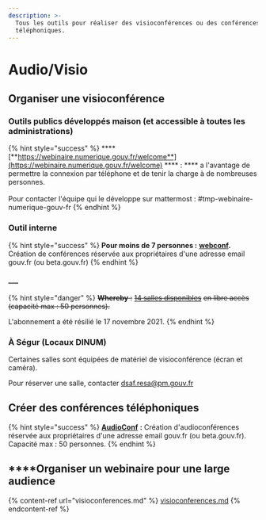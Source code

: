```yaml
---
description: >-
  Tous les outils pour réaliser des visioconférences ou des conférences
  téléphoniques.
---
```


# Audio/Visio

## **Organiser une visioconférence**

### Outils publics développés maison (et accessible à toutes les administrations)

{% hint style="success" %}
****[**https://webinaire.numerique.gouv.fr/welcome**](https://webinaire.numerique.gouv.fr/welcome) **** : **** a l'avantage de permettre la connexion par téléphone et de tenir la charge à de nombreuses personnes. \
\
Pour contacter l'équipe qui le développe sur mattermost : #tmp-webinaire-numerique-gouv-fr
{% endhint %}

### Outil interne&#x20;

{% hint style="success" %}
**Pour moins de 7 personnes :** [**webconf**](https://webconf.numerique.gouv.fr)**.** Création de conférences réservée aux propriétaires d'une adresse email gouv.fr (ou beta.gouv.fr)
{% endhint %}

#### \_\_\_

{% hint style="danger" %}
~~**Whereby**  :~~ [~~14 salles disponibles~~](https://pad.incubateur.net/BEG9CK3XRqWwf9WAtDb60g?view#) ~~en libre accès (capacité max : 50 personnes).~~&#x20;

L'abonnement a été résilié le 17 novembre 2021.
{% endhint %}

### **À Ségur (Locaux DINUM)**

Certaines salles sont équipées de matériel de visioconférence (écran et caméra).&#x20;

Pour réserver une salle, contacter [dsaf.resa@pm.gouv.fr](mailto:dsaf.resa@pm.gouv.fr)

## Créer des conférences téléphoniques

{% hint style="success" %}
[**AudioConf**](https://audioconf.numerique.gouv.fr) **:** Création d'audioconférences réservée aux propriétaires d'une adresse email gouv.fr (ou beta.gouv.fr). Capacité max : 50 personnes.
{% endhint %}

## **​**Organiser un webinaire pour une large audience

{% content-ref url="visioconferences.md" %}
[visioconferences.md](visioconferences.md)
{% endcontent-ref %}
